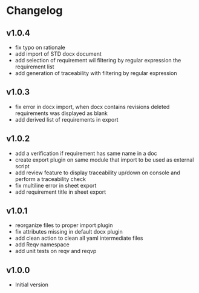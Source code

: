 # Changelog

## v1.0.4

- fix typo on rationale
- add import of STD docx document
- add selection of requirement wil filtering by regular expression the requirement list
- add generation of traceability with filtering by regular expression 

## v1.0.3

- fix error in docx import, when docx contains revisions deleted requirements was displayed as blank 
- add derived list of requirements in export

## v1.0.2

- add a verification if requirement has same name in a doc
- create export plugin on same module that import to be used as external script
- add review feature to display traceability up/down on console and perform a traceability check
- fix multiline error in sheet export
- add requirement title in sheet export

## v1.0.1

- reorganize files to proper import plugin
- fix attributes missing in default docx plugin
- add clean action to clean all yaml intermediate files
- add Reqv namespace
- add unit tests on reqv and reqvp

## v1.0.0

- Initial version
